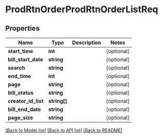 # ProdRtnOrderProdRtnOrderListReq

## Properties
Name | Type | Description | Notes
------------ | ------------- | ------------- | -------------
**start_time** | **int** |  | [optional] 
**bill_start_date** | **string** |  | [optional] 
**search** | **string** |  | [optional] 
**end_time** | **int** |  | [optional] 
**page** | **string** |  | [optional] 
**bill_status** | **string** |  | [optional] 
**creator_id_list** | **string[]** |  | [optional] 
**bill_end_date** | **string** |  | [optional] 
**page_size** | **string** |  | [optional] 

[[Back to Model list]](../README.md#documentation-for-models) [[Back to API list]](../README.md#documentation-for-api-endpoints) [[Back to README]](../README.md)


